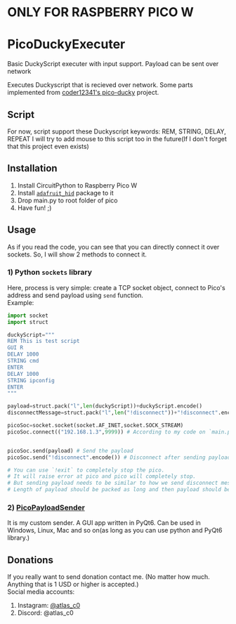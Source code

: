 # ONLY FOR RASPBERRY PICO W

# PicoDuckyExecuter
Basic DuckyScript executer with  input support. Payload can be sent over network

Executes Duckyscript that is recieved over network.
Some parts implemented from [coder12341's pico-ducky](https://github.com/coder12341/pico-ducky) project.

## Script
For now, script support these Duckyscript keywords: REM, STRING, DELAY, REPEAT
I will try to add mouse to this script too in the future(If I don't forget that this project even exists)

## Installation
1) Install CircuitPython to Raspberry Pico W
2) Install [`adafruit_hid`](https://pypi.org/project/adafruit-circuitpython-hid/) package to it
3) Drop main.py to root folder of pico
4) Have fun! ;)

## Usage
As if you read the code, you can see that you can directly connect it over sockets. So, I will show 2 methods to connect it.  

### 1) Python `sockets` library
Here, process is very simple: create a TCP socket object, connect to Pico's address and send payload using `send` function.  
Example:  
```py
import socket
import struct

duckyScript="""
REM This is test script
GUI R
DELAY 1000
STRING cmd
ENTER
DELAY 1000
STRING ipconfig
ENTER
"""

payload=struct.pack("l",len(duckyScript))+duckyScript.encode()
disconnectMessage=struct.pack("l",len("!disconnect"))+"!disconnect".encode()

picoSoc=socket.socket(socket.AF_INET,socket.SOCK_STREAM)
picoSoc.connect(("192.168.1.3",9999)) # According to my code on `main.py` file, the TCP server runs on port 9999. You can change it how you want.


picoSoc.send(payload) # Send the payload
picoSoc.send("!disconnect".encode()) # Disconnect after sending payload.

# You can use `!exit` to completely stop the pico.
# It will raise error at pico and pico will completely stop.
# But sending payload needs to be similar to how we send disconnect message or payload.
# Length of payload should be packed as long and then payload should be attached to it.
```

### 2) [PicoPayloadSender](https://github.com/AzeAstro/PicoPayloadSender)
It is my custom sender. A GUI app written in PyQt6. Can be used in Windows, Linux, Mac and so on(as long as you can use python and PyQt6 library.)  

## Donations
If you really want to send donation contact me. (No matter how much. Anything that is 1 USD or higher is accepted.)  
Social media accounts:  
1) Instagram: [@atlas_c0](https://www.instagram.com/atlas_c0/)
2) Discord: @atlas_c0
